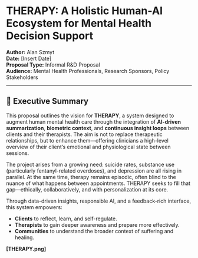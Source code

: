 # THERAPY: A Holistic Human-AI Ecosystem for Mental Health Decision Support

**Author:** Alan Szmyt  
**Date:** [Insert Date]  
**Proposal Type:** Informal R&D Proposal  
**Audience:** Mental Health Professionals, Research Sponsors, Policy Stakeholders

---

## 🧠 Executive Summary

This proposal outlines the vision for **THERAPY**, a system designed to augment human mental health care through the integration of **AI-driven summarization**, **biometric context**, and **continuous insight loops** between clients and their therapists. The aim is not to replace therapeutic relationships, but to enhance them—offering clinicians a high-level overview of their client’s emotional and physiological state between sessions.

The project arises from a growing need: suicide rates, substance use (particularly fentanyl-related overdoses), and depression are all rising in parallel. At the same time, therapy remains episodic, often blind to the nuance of what happens between appointments. THERAPY seeks to fill that gap—ethically, collaboratively, and with personalization at its core.

Through data-driven insights, responsible AI, and a feedback-rich interface, this system empowers:
- **Clients** to reflect, learn, and self-regulate.
- **Therapists** to gain deeper awareness and prepare more effectively.
- **Communities** to understand the broader context of suffering and healing.

**[THERAPY.png]**
